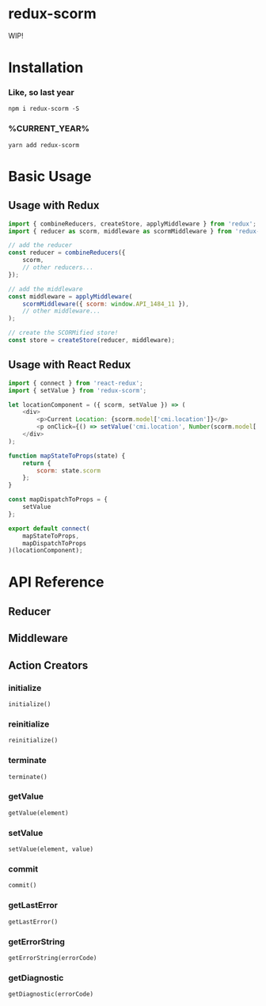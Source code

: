 # redux-scorm

WIP!

# Installation

### Like, so last year

```
npm i redux-scorm -S
```

### %CURRENT_YEAR%

```
yarn add redux-scorm
```

# Basic Usage

## Usage with Redux

```js
import { combineReducers, createStore, applyMiddleware } from 'redux';
import { reducer as scorm, middleware as scormMiddleware } from 'redux-scorm';

// add the reducer
const reducer = combineReducers({
    scorm,
    // other reducers...
});

// add the middleware
const middleware = applyMiddleware(
    scormMiddleware({ scorm: window.API_1484_11 }),
    // other middleware...
);

// create the SCORMified store!
const store = createStore(reducer, middleware);
```

## Usage with React Redux

```js
import { connect } from 'react-redux';
import { setValue } from 'redux-scorm';

let locationComponent = ({ scorm, setValue }) => (
    <div>
        <p>Current Location: {scorm.model['cmi.location']}</p>
        <p onClick={() => setValue('cmi.location', Number(scorm.model['cmi.location'] + 1))}>Next Page</p>
    </div>
);

function mapStateToProps(state) {
    return {
        scorm: state.scorm
    };
}

const mapDispatchToProps = {
    setValue
};

export default connect(
    mapStateToProps,
    mapDispatchToProps
)(locationComponent);
```

# API Reference

## Reducer

## Middleware

## Action Creators

### initialize

```
initialize()
```

### reinitialize

```
reinitialize()
```

### terminate

```
terminate()
```

### getValue

```
getValue(element)
```

### setValue
```
setValue(element, value)
```

### commit
```
commit()
```

### getLastError
```
getLastError()
```

### getErrorString
```
getErrorString(errorCode)
```

### getDiagnostic
```
getDiagnostic(errorCode)
```
